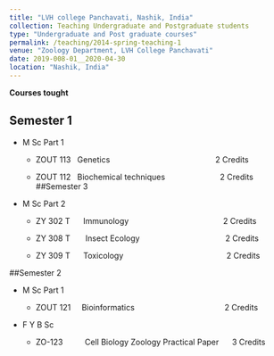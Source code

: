 ```yaml
---
title: "LVH college Panchavati, Nashik, India"
collection: Teaching Undergraduate and Postgraduate students
type: "Undergraduate and Post graduate courses"
permalink: /teaching/2014-spring-teaching-1
venue: "Zoology Department, LVH College Panchavati"
date: 2019-008-01__2020-04-30
location: "Nashik, India"
---
```

**Courses tought**

 ## Semester 1
   * M Sc Part 1

        * ZOUT 113  &nbsp;   Genetics	   &nbsp; &nbsp; &nbsp; &nbsp; &nbsp; &nbsp; &nbsp; &nbsp; &nbsp; &nbsp; &nbsp; &nbsp; &nbsp;  &nbsp;&nbsp;&nbsp;&nbsp;&nbsp;&nbsp;&nbsp;&nbsp;&nbsp;&nbsp;&nbsp;&nbsp;&nbsp;&nbsp;&nbsp;&nbsp;&nbsp;&nbsp;&nbsp;&nbsp;&nbsp;2 Credits

        * ZOUT 112  &nbsp;   Biochemical techniques	 &nbsp; &nbsp;&nbsp;&nbsp;&nbsp;&nbsp;&nbsp;&nbsp;&nbsp;&nbsp;&nbsp;&nbsp;&nbsp;&nbsp;&nbsp;&nbsp;&nbsp;&nbsp;&nbsp;&nbsp;&nbsp;&nbsp;	2 Credits
##Semester 3
   * M Sc Part 2 

        * ZY 302 T   &nbsp; &nbsp; &nbsp;Immunology &nbsp; &nbsp; &nbsp; &nbsp; &nbsp; &nbsp; &nbsp; &nbsp; &nbsp; &nbsp; &nbsp;&nbsp;&nbsp;&nbsp;&nbsp;&nbsp;&nbsp;&nbsp;&nbsp;&nbsp;&nbsp;&nbsp;&nbsp;&nbsp;&nbsp;&nbsp;&nbsp;&nbsp;&nbsp;&nbsp;&nbsp;&nbsp;2 Credits

       * ZY 308 T	  &nbsp;&nbsp;&nbsp;&nbsp;&nbsp; Insect Ecology &nbsp;&nbsp;&nbsp;&nbsp;&nbsp;&nbsp;&nbsp;&nbsp;&nbsp;&nbsp;&nbsp;&nbsp;&nbsp;&nbsp;&nbsp;&nbsp;&nbsp;&nbsp;&nbsp;&nbsp;&nbsp;&nbsp;&nbsp;&nbsp;&nbsp;&nbsp;&nbsp;&nbsp;&nbsp;&nbsp;&nbsp;&nbsp;&nbsp;&nbsp;&nbsp;&nbsp;&nbsp; 2 Credits
						
        * ZY 309 T&nbsp;&nbsp;&nbsp;&nbsp;&nbsp;&nbsp;Toxicology 		&nbsp;&nbsp;&nbsp;&nbsp;&nbsp;&nbsp;&nbsp;&nbsp;&nbsp;&nbsp;&nbsp;&nbsp;&nbsp;&nbsp;&nbsp;&nbsp;&nbsp;&nbsp;&nbsp;&nbsp;&nbsp;&nbsp;&nbsp;&nbsp;&nbsp;&nbsp;&nbsp;&nbsp;&nbsp;&nbsp;&nbsp;&nbsp;&nbsp;&nbsp;&nbsp;&nbsp;&nbsp;&nbsp;&nbsp;&nbsp;&nbsp;&nbsp;&nbsp;&nbsp;&nbsp;&nbsp;2 Credits
	


##Semester 2
   * M Sc Part 1
      
        * ZOUT 121&nbsp;&nbsp;&nbsp;&nbsp;  Bioinformatics&nbsp;&nbsp;&nbsp;&nbsp;&nbsp;&nbsp;&nbsp;&nbsp;&nbsp;&nbsp;&nbsp;&nbsp;&nbsp;&nbsp;&nbsp;&nbsp;&nbsp;&nbsp;		&nbsp;&nbsp;&nbsp;&nbsp;&nbsp;&nbsp;&nbsp;&nbsp;&nbsp;&nbsp;&nbsp;&nbsp;&nbsp;&nbsp;&nbsp;&nbsp;&nbsp;&nbsp;&nbsp;&nbsp;&nbsp;		2 Credits

   * F Y B Sc  
        * ZO-123&nbsp;&nbsp;&nbsp;&nbsp;&nbsp;&nbsp;&nbsp;&nbsp;&nbsp;  Cell Biology Zoology 
     Practical Paper	&nbsp;&nbsp;&nbsp;&nbsp;		3 Credits



